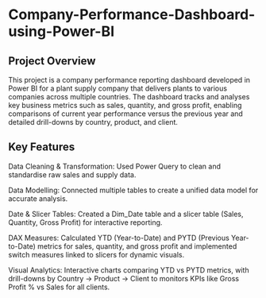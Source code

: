 # Company-Performance-Dashboard-using-Power-BI
## Project Overview

This project is a company performance reporting dashboard developed in Power BI for a plant supply company that delivers plants to various companies across multiple countries. The dashboard tracks and analyses key business metrics such as sales, quantity, and gross profit, enabling comparisons of current year performance versus the previous year and detailed drill-downs by country, product, and client.

## Key Features

Data Cleaning & Transformation: Used Power Query to clean and standardise raw sales and supply data.

Data Modelling: Connected multiple tables to create a unified data model for accurate analysis.

Date & Slicer Tables: Created a Dim_Date table and a slicer table (Sales, Quantity, Gross Profit) for interactive reporting.

DAX Measures: Calculated YTD (Year-to-Date) and PYTD (Previous Year-to-Date) metrics for sales, quantity, and gross profit and implemented switch measures linked to slicers for dynamic visuals.

Visual Analytics: Interactive charts comparing YTD vs PYTD metrics, with drill-downs by Country → Product → Client to monitors KPIs like Gross Profit % vs Sales for all clients.
